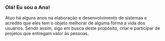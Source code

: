 ### Olá! Eu sou a Ana!
Atuo há alguns anos na elaboração e desenvolvimento de sistemas e acredito que eles tem o objeto melhorar de alguma forma a vida dos usuários. Sendo assim, sigo em busca deste propósito, criar e participar de projetos que entregam valor às pessoas.   

<!--
**anasantos4510/anasantos4510** is a ✨ _special_ ✨ repository because its `README.md` (this file) appears on your GitHub profile.

Here are some ideas to get you started:

- 🔭 I’m currently working on ...
- 🌱 I’m currently learning ...
- 👯 I’m looking to collaborate on ...
- 🤔 I’m looking for help with ...
- 💬 Ask me about ...
- 📫 How to reach me: ...
- 😄 Pronouns: ...
- ⚡ Fun fact: ...
-->
